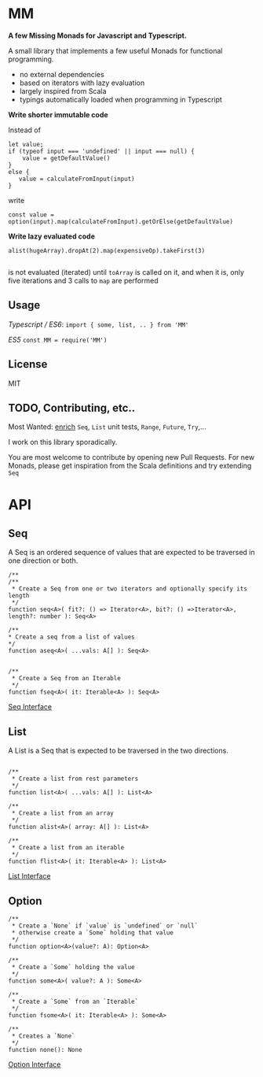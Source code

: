 MM
===

**A few  Missing Monads for Javascript and Typescript.**

A small library that implements a few useful Monads for functional programming.
 - no external dependencies
 - based on iterators with lazy evaluation
 - largely inspired from Scala
 - typings automatically loaded when programming in Typescript
 
 
**Write shorter immutable code**
 
 Instead of 
 
 ```
 let value;
 if (typeof input === 'undefined' || input === null) {
     value = getDefaultValue()
 }
 else {
    value = calculateFromInput(input)
 }
```

write

```
const value = option(input).map(calculateFromInput).getOrElse(getDefaultValue) 
```
  
**Write lazy evaluated code**
  
```
alist(hugeArray).dropAt(2).map(expensiveOp).takeFirst(3)
  
```
is not evaluated (iterated) until `toArray` is called on it, and when it is, only five iterations and 3 calls to `map` are performed 
  
Usage
-----

*Typescript / ES6*: `import { some, list, .. } from 'MM'`

*ES5* `const MM = require('MM')`

License
-------

MIT

TODO, Contributing, etc..
--------------------------

Most Wanted: [enrich](./SeqAdditional.MD) `Seq`, `List` unit tests, `Range`, `Future`, `Try`,... 

I work on this library sporadically.

You are most welcome to contribute by opening new Pull Requests.
For new Monads, please get inspiration from the Scala definitions and try extending `Seq`

  
API
===
  
Seq
---

A Seq is an ordered sequence of values that are expected to be traversed in one direction or both. 

```
/**
/**
 * Create a Seq from one or two iterators and optionally specify its length
 */
function seq<A>( fit?: () => Iterator<A>, bit?: () =>Iterator<A>, length?: number ): Seq<A>
 
/**
* Create a seq from a list of values
*/
function aseq<A>( ...vals: A[] ): Seq<A> 


/**
 * Create a Seq from an Iterable
 */
function fseq<A>( it: Iterable<A> ): Seq<A> 

```
[Seq Interface](./typescript/API/Seq.ts) 

List
----

A List is a Seq that is expected to be traversed in the two directions.

```

/**
 * Create a list from rest parameters
 */
function list<A>( ...vals: A[] ): List<A>

/**
 * Create a list from an array
 */
function alist<A>( array: A[] ): List<A> 

/**
 * Create a list from an iterable
 */
function flist<A>( it: Iterable<A> ): List<A> 

```
[List Interface](./typescript/API/List.ts) 
  
Option
------

```
/**
 * Create a `None` if `value` is `undefined` or `null`
 * otherwise create a `Some` holding that value
 */
function option<A>(value?: A): Option<A> 

/**
 * Create a `Some` holding the value
 */
function some<A>( value?: A ): Some<A>

/**
 * Create a `Some` from an `Iterable`
 */
function fsome<A>( it: Iterable<A> ): Some<A>

/**
 * Creates a `None`
 */
function none(): None 

```

[Option Interface](./typescript/API/Option.ts) 


